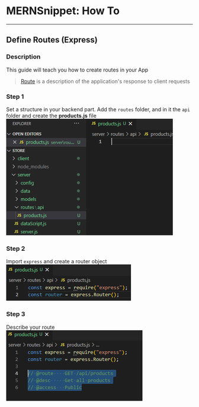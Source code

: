 # MERNSnippet: How To
---
## Define Routes (Express)

### Description
This guide will teach you how to create routes in your App <br />
> [Route](http://expressjs.com/en/starter/basic-routing.html) is a description of the application's response to client requests <br />

### Step 1
Set a structure in your backend part. Add the `routes` folder, and in it the `api` folder and create the **products.js** file<br/>
  ![1](img/1.png) <br />
  
### Step 2   
Import `express` and create a router object <br />
  ![2](img/2.png) <br />

### Step 3
Describe your route <br />
  ![3](img/3.png) <br />
